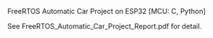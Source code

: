 FreeRTOS Automatic Car Project on ESP32 [MCU: C, Python]  

See FreeRTOS_Automatic_Car_Project_Report.pdf for detail.
